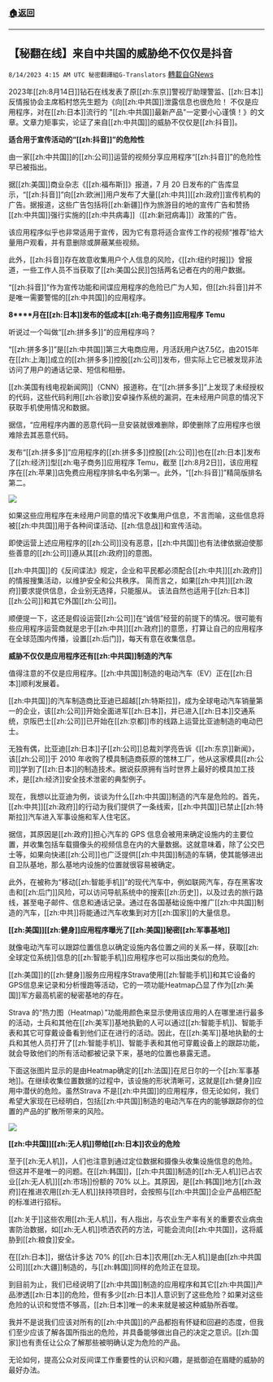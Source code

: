 ###  [:house:返回](README.md)
---


## 【秘翻在线】来自中共国的威胁绝不仅仅是抖音
`8/14/2023 4:15 AM UTC 秘密翻譯組G-Translators` [轉載自GNews](https://gnews.org/articles/1551110)

2023年[[zh:8月14日]]钻石在线发表了原[[zh:东京]]警视厅助理警监、[[zh:日本]]反情报协会主席稻村悠先生题为《向[[zh:中共国]]泄露信息也很危险！ 不仅是应用程序，对在[[zh:日本]]流行的 "[[zh:中共国]]最新产品"一定要小心谨慎！》的文章。文章力矩事实，论证了来自[[zh:中共国]]的威胁不仅仅是[[zh:抖音]]。

**适合用于宣传活动的“[[zh:抖音]]”的危险性**

由一家[[zh:中共国]]的[[zh:公司]]运营的视频分享应用程序“[[zh:抖音]]”的危险性早已被指出。

据[[zh:美国]]商业杂志《[[zh:福布斯]]》报道，7 月 20 日发布的广告库显示，“[[zh:抖音]]”向[[zh:欧洲]]用户发布了大量[[zh:中共]][[zh:政府]]宣传机构的广告。据报道，这些广告包括将[[zh:新疆]]作为旅游目的地的宣传广告和赞扬[[zh:中共国]]强行实施的[[zh:中共病毒]]（[[zh:新冠病毒]]）政策的广告。

该应用程序似乎也非常适用于宣传，因为它有意将适合宣传工作的视频“推荐”给大量用户观看，并有意删除或屏蔽某些视频。

此外，[[zh:抖音]]存在故意收集用户个人信息的风险，《[[zh:纽约时报]]》曾报道，一些工作人员不当获取了[[zh:美国公民]]包括两名记者在内的用户数据。

“[[zh:抖音]]”作为宣传功能和间谍应用程序的危险已广为人知，但[[zh:抖音]]并不是唯一需要警惕的[[zh:中共国]]的应用程序。

**8****月在[[zh:日本]]发布的低成本[[zh:电子商务]]应用程序** **Temu**

听说过一个叫做“[[zh:拼多多]]”的应用程序吗？

“[[zh:拼多多]]”是[[zh:中共国]]第三大电商应用，月活跃用户达7.5亿，由2015年在[[zh:上海]]成立的[[zh:拼多多]]控股[[zh:公司]]发布，但实际上它已被发现非法访问了用户的通话记录、短信和相册。

[[zh:美国有线电视新闻网]]（CNN）报道称，在“[[zh:拼多多]]”上发现了未经授权的代码，这些代码利用[[zh:谷歌]]安卓操作系统的漏洞，在未经用户同意的情况下获取手机使用情况和数据。

据信，“应用程序内置的恶意代码一旦安装就很难删除，即使删除了应用程序也很难除去其恶意代码。

发布“[[zh:拼多多]]”应用程序的[[zh:拼多多]]控股[[zh:公司]]也在[[zh:日本]]发布了[[zh:经济]]型[[zh:电子商务]]应用程序 Temu，截至 [[zh:8月2日]]，该应用程序在[[zh:苹果]]店免费应用程序排名中名列第一。此外，“[[zh:抖音]]”精简版排名第二。

![](ipfs://QmXTyXb8ZNaPjVC7gsYazwciYfM5D8ffd4c4r3UXfDh3fP?.png)

如果这些应用程序在未经用户同意的情况下收集用户信息，不言而喻，这些信息将被[[zh:中共国]]用于各种间谍活动、[[zh:信息战]]和宣传活动。

即使运营上述应用程序的[[zh:公司]]没有恶意，[[zh:中共国]]也有法律依据迫使那些善意的[[zh:公司]]遵从其[[zh:政府]]的意图。

[[zh:中共国]]的《反间谍法》规定，企业和平民都必须配合[[zh:中共]][[zh:政府]]的情报搜集活动，以维护安全和公共秩序。 简而言之，如果[[zh:中共]][[zh:政府]]要求提供信息，企业别无选择，只能服从。 该法自然也适用于[[zh:日本]][[zh:公司]]和其它外国[[zh:公司]]。

顺便提一下，这还是假设运营[[zh:公司]]在“诚信”经营的前提下的情况。很可能有些应用程序运营商就是忠于[[zh:中共]][[zh:政府]]的意愿，打算让自己的应用程序在全球范围内传播，设置[[zh:后门]]，每天有意在收集信息。

**威胁不仅仅是应用程序还有[[zh:中共国]]制造的汽车**

值得注意的不仅是应用程序。[[zh:中共国]]制造的电动汽车（EV）正在[[zh:日本]]顺利发展着。

[[zh:中共国]]的汽车制造商比亚迪已超越[[zh:特斯拉]]，成为全球电动汽车销量第一的企业，该[[zh:公司]]开始全面进军[[zh:日本]]，并已进入[[zh:日本]]交通系统，京阪巴士[[zh:公司]]已开始在[[zh:京都]]市的线路上运营比亚迪制造的电动巴士。

无独有偶，比亚迪[[zh:日本]]子[[zh:公司]]总裁刘学亮告诉《[[zh:东京]]新闻》，该[[zh:公司]]于 2010 年收购了模具制造商荻原的馆林工厂，他从这家模具[[zh:公司]]学到了[[zh:日本]]的制造技术。据说荻原拥有当时世界上最好的模具加工技术，是[[zh:经济]]安全技术泄密的典型例子。

现在，我想以比亚迪为例，谈谈为什么[[zh:中共国]]制造的汽车是危险的。首先，[[zh:中共]][[zh:政府]]的行动为我们提供了一条线索，[[zh:中共国]]已禁止[[zh:特斯拉]]汽车进入军事设施和军人住宅区。

据信，其原因是[[zh:政府]]担心汽车的 GPS 信息会被用来确定设施内的主要位置，并收集包括车载摄像头的视频信息在内的大量数据。这就意味着，除了公交巴士等，如果向快递[[zh:公司]]也广泛提供[[zh:中共国]]制造的车辆，使其能够进出自卫队基地，那么基地内设施的位置就很容易被确定。

此外，在被称为“移动[[zh:智能手机]]”的现代汽车中，例如联网汽车，存在黑客攻击和[[zh:后门]]风险，可以访问导航系统中的搜索[[zh:历史]]，以及过去的旅行路线，甚至电子邮件、信息和通话记录。通过在各国基础设施中推广[[zh:中共国]]制造的汽车，[[zh:中共]]将能通过汽车收集到对方[[zh:国家]]的大量信息。

**[[zh:美国]][[zh:健身]]应用程序曝光了[[zh:美国]]秘密[[zh:军事基地]]**

就像电动汽车可以跟踪位置信息以确定设施内各位置之间的关系一样，获取[[zh:全球定位系统]]信息的[[zh:智能手机]]应用程序也可以指出类似的危险。

[[zh:美国]]的[[zh:健身]]服务应用程序Strava使用[[zh:智能手机]]和其它设备的GPS信息来记录和分析慢跑等活动，它的一项功能Heatmap凸显了作为[[zh:美国]]军方最高机密的秘密基地的存在。

Strava 的“热力图（Heatmap）”功能用颜色来显示使用该应用的人在哪里进行最多的活动，士兵和其他在[[zh:美军]]基地执勤的人可以通过[[zh:智能手机]]、智能手表和其它可穿戴设备看到他们正在进行的活动。因此，在[[zh:美军]]基地执勤的士兵和其他人员打开了[[zh:智能手机]]、智能手表和其他可穿戴设备上的跟踪功能，就会导致他们的所有活动都被记录下来，基地的位置也暴露无遗。

下面这张图片显示的是由Heatmap确定的[[zh:法国]]在尼日尔的一个[[zh:军事基地]]。在继续收集位置数据的过程中，该设施的形状清晰可，这就是[[zh:健身]]应用中潜伏的危险。虽然Strava 不是[[zh:中共国]]的应用程序，但无论如何，我们希望大家现在已经明白，包括[[zh:中共国]]制造的电动汽车在内的能够跟踪你的位置的产品的扩散所带来的风险。

![](ipfs://QmWiysBfKfVTosf9QFuVUj6mxuW7vrG5gM8pVSM2HrFCQy?.png)

**[[zh:中共国]][[zh:无人机]]带给[[zh:日本]]农业的危险**

至于[[zh:无人机]]，人们也注意到通过定位数据和摄像头收集设施信息的危险。 但这并不是唯一的问题。在[[zh:韩国]]，[[zh:中共国]]制造的[[zh:无人机]]已占农业[[zh:无人机]][[zh:市场]]份额的 70% 以上。其原因，是[[zh:韩国]]地方[[zh:政府]]在推进农用[[zh:无人机]]扶持项目时，会按照与[[zh:中共国]]企业产品相匹配的标准进行招标。

[[zh:关于]]这些农用[[zh:无人机]]，有人指出，与农业生产率有关的重要农业病虫害防治数据，如[[zh:无人机]]喷洒农药的方法，可能会流向[[zh:中共国]]，这将威胁到[[zh:粮食]]安全。

在[[zh:日本]]，据估计多达 70% 的[[zh:日本]]农用[[zh:无人机]]是由[[zh:中共国公司]][[zh:大疆]]制造的，与[[zh:韩国]]同样的危险正在显现。

到目前为止，我们已经说明了[[zh:中共国]]制造的应用程序和其它[[zh:中共国]]产品渗透[[zh:日本]]的危险，但有多少[[zh:日本]]人意识到了这些危险？如果对这些危险的认识和觉悟不够高，[[zh:日本]]唯一的未来就是被这种威胁所吞噬。

我并不是说我们应该对所有的[[zh:中共国]]的产品都抱有怀疑和回避的态度，但我们至少应该了解各国所指出的危险，并具备能够做出自己的决定之意识。[[zh:国家]]也有责任让公众了解那些被明确认定为危险的产品。

无论如何，提高公众对反间谍工作重要性的认识和兴趣，是抵御迫在眉睫的威胁的最好办法。


